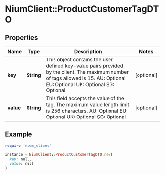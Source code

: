 # NiumClient::ProductCustomerTagDTO

## Properties

| Name | Type | Description | Notes |
| ---- | ---- | ----------- | ----- |
| **key** | **String** | This object contains the user defined key-value pairs provided by the client. The maximum number of tags allowed is 15.  AU: Optional EU: Optional UK: Optional SG: Optional | [optional] |
| **value** | **String** | This field accepts the value of the tag. The maximum value length limit is 256 characters.  AU: Optional EU: Optional UK: Optional SG: Optional | [optional] |

## Example

```ruby
require 'nium_client'

instance = NiumClient::ProductCustomerTagDTO.new(
  key: null,
  value: null
)
```

